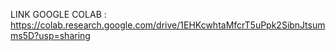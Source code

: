 LINK GOOGLE COLAB : https://colab.research.google.com/drive/1EHKcwhtaMfcrT5uPpk2SibnJtsumms5D?usp=sharing
